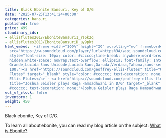 ```yaml
---
title: Black Ebonite Bansuri, Key of D/G
date: '2025-07-26T13:41:24+00:00'
categories: bansuri
published: true
price: 499
cloudinary_ids:
- ellisflutes2018/EboniteBansuri1_rs6k2q
- ellisflutes2018/EboniteBansuriD_uy9pkt
html_embed: '<iframe width="100%" height="20" scrolling="no" frameborder="no" allow="autoplay"
  src="https://w.soundcloud.com/player/?url=https%3A//api.soundcloud.com/tracks/213867638&color=%23ff5500&inverse=false&auto_play=false&show_user=true"></iframe><div
  style="font-size: 10px; color: #cccccc;line-break: anywhere;word-break: normal;overflow:
  hidden;white-space: nowrap;text-overflow: ellipsis; font-family: Interstate,Lucida
  Grande,Lucida Sans Unicode,Lucida Sans,Garuda,Verdana,Tahoma,sans-serif;font-weight:
  100;"><a href="https://soundcloud.com/geoffrey-ellis-flutes" title="Geoffrey Ellis
  Flutes" target="_blank" style="color: #cccccc; text-decoration: none;">Geoffrey
  Ellis Flutes</a> · <a href="https://soundcloud.com/geoffrey-ellis-flutes/d-g-hamsadhwani-by-joshua-geisler"
  title="Joshua Geisler plays Raga Hamsadhwani in D/G" target="_blank" style="color:
  #cccccc; text-decoration: none;">Joshua Geisler plays Raga Hamsadhwani in D/G</a></div>'
out_of_stock: false
inventory: 1
weight: 450
---
```


Black ebonite, Key of D/G.  

To learn all about ebonite, you can read my blog article on the subject: [What is Ebonite?](https://www.ellisflutes.com/blog/what-is-ebonite)